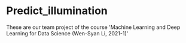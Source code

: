 # Predict_illumination
These are our team project of the course 'Machine Learning and Deep Learning for Data Science (Wen-Syan Li, 2021-1)'
